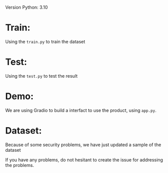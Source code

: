 Version Python: 3.10

# Train:
Using the `train.py` to train the dataset

# Test:
Using the `test.py` to test the result

# Demo:
We are using Gradio to build a interfact to use the product, using `app.py`.

# Dataset:
Because of some security problems, we have just updated a sample of the dataset

If you have any problems, do not hesitant to create the issue for addressing the problems.
